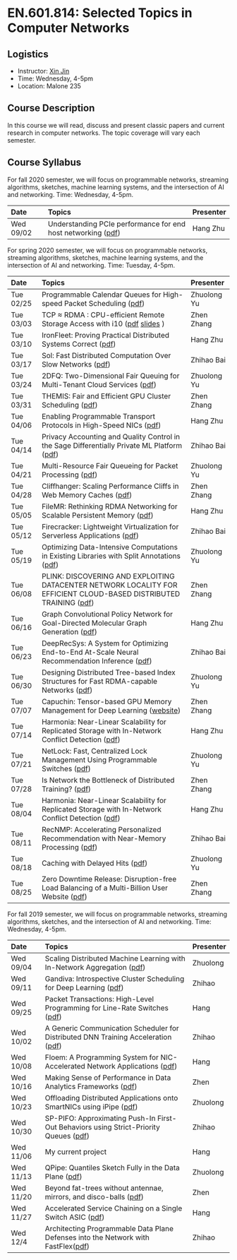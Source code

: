 # EN.601.814: Selected Topics in Computer Networks

## Logistics

- Instructor: [Xin Jin](http://www.cs.jhu.edu/~xinjin/)
- Time: Wednesday, 4-5pm
- Location: Malone 235

## Course Description

In this course we will read, discuss and present classic papers and current research in computer networks. The topic coverage will vary each semester.

## Course Syllabus

For fall 2020 semester, we will focus on programmable networks, streaming algorithms, sketches, machine learning systems, and the intersection of AI and networking. Time: Wednesday, 4-5pm.

| Date    | Topics  | Presenter   |
| :------ | :------ | :------ |
| Wed 09/02 | Understanding PCIe performance for end host networking ([pdf](https://dl.acm.org/doi/pdf/10.1145/3230543.3230560)) | Hang Zhu |

For spring 2020 semester, we will focus on programmable networks, streaming algorithms, sketches, machine learning systems, and the intersection of AI and networking. Time: Tuesday, 4-5pm.

| Date    | Topics  | Presenter   |
| :------ | :------ | :------ |
| Tue 02/25 | Programmable Calendar Queues for High-speed Packet Scheduling ([pdf](https://www.usenix.org/system/files/nsdi20-paper-sharma.pdf)) | Zhuolong Yu |
| Tue 03/03 | TCP ≈ RDMA : CPU-efficient Remote Storage Access with i10 ([pdf](https://www.usenix.org/system/files/nsdi20-paper-hwang.pdf) [slides](https://www.usenix.org/sites/default/files/conference/protected-files/nsdi20_slides_hwang.pdf) )| Zhen Zhang |
| Tue 03/10 | IronFleet: Proving Practical Distributed Systems Correct ([pdf](https://www.microsoft.com/en-us/research/wp-content/uploads/2015/10/ironfleet.pdf)) | Hang Zhu |
| Tue 03/17 | Sol: Fast Distributed Computation Over Slow Networks ([pdf](https://www.usenix.org/system/files/nsdi20-paper-lai.pdf)) | Zhihao Bai |
| Tue 03/24 | 2DFQ: Two-Dimensional Fair Queuing for Multi-Tenant Cloud Services ([pdf](https://cs.brown.edu/~jcmace/papers/mace162dfq.pdf)) | Zhuolong Yu |
| Tue 03/31 | THEMIS: Fair and Efficient GPU Cluster Scheduling ([pdf](https://www.usenix.org/system/files/nsdi20-paper-mahajan.pdf)) | Zhen Zhang |
| Tue 04/06 | Enabling Programmable Transport Protocols in High-Speed NICs ([pdf](https://www.usenix.org/system/files/nsdi20-paper-arashloo.pdf)) | Hang Zhu |
| Tue 04/14 | Privacy Accounting and Quality Control in the Sage Differentially Private ML Platform ([pdf](https://dl.acm.org/authorize?N695026)) | Zhihao Bai |
| Tue 04/21 | Multi-Resource Fair Queueing for Packet Processing ([pdf](https://users.ece.cmu.edu/~vsekar/papers/sigcomm12_drfq.pdf)) | Zhuolong Yu |
| Tue 04/28 | Cliffhanger: Scaling Performance Cliffs in Web Memory Caches ([pdf](https://www.usenix.org/conference/nsdi16/technical-sessions/presentation/cidon)) | Zhen Zhang |
| Tue 05/05 | FileMR: Rethinking RDMA Networking for Scalable Persistent Memory ([pdf](https://www.usenix.org/conference/nsdi20/presentation/yang)) | Hang Zhu |
| Tue 05/12 | Firecracker: Lightweight Virtualization for Serverless Applications ([pdf](https://www.usenix.org/conference/nsdi20/presentation/agache)) | Zhihao Bai |
| Tue 05/19 | Optimizing Data-Intensive Computations in Existing Libraries with Split Annotations ([pdf](https://cs.stanford.edu/~matei/papers/2019/sosp_split_annotations.pdf)) | Zhuolong Yu |
| Tue 06/08 | PLINK: DISCOVERING AND EXPLOITING DATACENTER NETWORK LOCALITY FOR EFFICIENT CLOUD-BASED DISTRIBUTED TRAINING ([pdf](https://homes.cs.washington.edu/~arvind/papers/plink.pdf)) | Zhen Zhang |
| Tue 06/16 | Graph Convolutional Policy Network for Goal-Directed Molecular Graph Generation ([pdf](http://papers.nips.cc/paper/7877-graph-convolutional-policy-network-for-goal-directed-molecular-graph-generation.pdf)) | Hang Zhu |
| Tue 06/23 | DeepRecSys: A System for Optimizing End-to-End At-Scale Neural Recommendation Inference ([pdf](http://vlsiarch.eecs.harvard.edu/wp-content/uploads/2020/05/DeepRecSys_Gupta_ISCA2020.pdf)) | Zhihao Bai |
| Tue 06/30 | Designing Distributed Tree-based Index Structures for Fast RDMA-capable Networks ([pdf](https://readingxtra.github.io/docs/RMDA/icmd19-ziegler.pdf)) | Zhuolong Yu |
| Tue 07/07 | Capuchin: Tensor-based GPU Memory Management for Deep Learning ([website](https://dl.acm.org/doi/abs/10.1145/3373376.3378505)) | Zhen Zhang |
| Tue 07/14 | Harmonia: Near-Linear Scalability for Replicated Storage with In-Network Conflict Detection ([pdf](https://www.cs.jhu.edu/~xinjin/files/VLDB19_Harmonia.pdf)) | Hang Zhu |
| Tue 07/21 | NetLock: Fast, Centralized Lock Management Using Programmable Switches ([pdf](http://cs.jhu.edu/~zhuolong/papers/sigcomm20netlock.pdf))| Zhuolong Yu |
| Tue 07/28 | Is Network the Bottleneck of Distributed Training? ([pdf](https://arxiv.org/pdf/2006.10103.pdf))| Zhen Zhang |
| Tue 08/04 | Harmonia: Near-Linear Scalability for Replicated Storage with In-Network Conflict Detection ([pdf](https://www.cs.jhu.edu/~xinjin/files/VLDB19_Harmonia.pdf)) | Hang Zhu |
| Tue 08/11 | RecNMP: Accelerating Personalized Recommendation with Near-Memory Processing ([pdf](https://conferences.computer.org/isca/pdfs/ISCA2020-4QlDegUf3fKiwUXfV0KdCm/466100a790/466100a790.pdf))| Zhihao Bai |
| Tue 08/18 | Caching with Delayed Hits ([pdf](https://dl.acm.org/doi/pdf/10.1145/3387514.3405883))| Zhuolong Yu |
| Tue 08/25 | Zero Downtime Release: Disruption-free Load Balancing of a Multi-Billion User Website ([pdf](https://dl.acm.org/doi/abs/10.1145/3387514.3405885))| Zhen Zhang |

For fall 2019 semester, we will focus on programmable networks, streaming algorithms, sketches, and the intersection of AI and networking. Time: Wednesday, 4-5pm.

| Date    | Topics  | Presenter   |
| :------ | :------ | :------ |
| Wed 09/04 | Scaling Distributed Machine Learning with In-Network Aggregation ([pdf](https://arxiv.org/abs/1903.06701)) | Zhuolong |
| Wed 09/11 | Gandiva: Introspective Cluster Scheduling for Deep Learning ([pdf](https://www.usenix.org/system/files/osdi18-xiao.pdf)) | Zhihao |
| Wed 09/25 | Packet Transactions: High-Level Programming for Line-Rate Switches ([pdf](https://cs.nyu.edu/~anirudh/domino-sigcomm.pdf)) | Hang |
| Wed 10/02 | A Generic Communication Scheduler for Distributed DNN Training Acceleration ([pdf](https://i.cs.hku.hk/~cwu/papers/yhpeng-sosp19.pdf)) | Zhihao |
| Wed 10/08 | Floem: A Programming System for NIC-Accelerated Network Applications ([pdf](https://www.usenix.org/conference/osdi18/presentation/phothilimthana)) | Hang |
| Wed 10/16 | Making Sense of Performance in Data Analytics Frameworks ([pdf](https://www.usenix.org/system/files/conference/nsdi15/nsdi15-paper-ousterhout.pdf)) | Zhen |
| Wed 10/23 | Offloading Distributed Applications onto SmartNICs using iPipe ([pdf](https://homes.cs.washington.edu/~arvind/papers/ipipe.pdf)) | Zhuolong |
| Wed 10/30 | SP-PIFO: Approximating Push-In First-Out Behaviors using Strict-Priority Queues ([pdf](https://nsg.ee.ethz.ch/fileadmin/user_upload/SP-PIFO.pdf)) | Zhihao |
| Wed 11/06 | My current project | Hang |
| Wed 11/13 | QPipe: Quantiles Sketch Fully in the Data Plane ([pdf](http://cs.jhu.edu/~zhuolong/papers/conext19qpipe.pdf)) | Zhuolong |
| Wed 11/20 | Beyond fat-trees without antennae, mirrors, and disco-balls ([pdf](https://www.cse.huji.ac.il/~mestrebisli/pubs/2017/fatfree.pdf)) | Zhen |
| Wed 11/27 | Accelerated Service Chaining on a Single Switch ASIC ([pdf](https://www.cs.rice.edu/~eugeneng/papers/HotNets19.pdf)) | Hang |
| Wed 12/4 | Architecting Programmable Data Plane Defenses into the Network with FastFlex([pdf](https://dl.acm.org/authorize.cfm?key=N698892)) | Zhihao |
